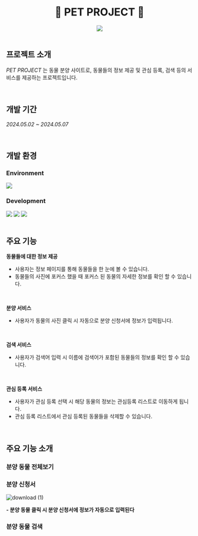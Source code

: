 <div align="center">

 # 🐶 PET PROJECT 🐶

</div>

<div align=center>
  <img src="https://github.com/user-attachments/assets/36c417df-9513-48c3-b804-5b0735dfc5bc">
</div>

<br>

## 프로젝트 소개
*PET PROJECT* 는 동물 분양 사이트로, 동물들의 정보 제공 및 관심 등록, 검색 등의 서비스를 제공하는 프로젝트입니다.

<br>

## 개발 기간
*2024.05.02 ~ 2024.05.07*

<br>

## 개발 환경
### Environment

<div>
<img src="https://img.shields.io/badge/Visual Studio Code-007ACC?style=flat&logoColor=white"/>
</div>

### Development

<div>
<img src="https://img.shields.io/badge/HTML-E34F26?style=flat&logo=html5&logoColor=white"/>
<img src="https://img.shields.io/badge/CSS-1572B6?style=flat&logo=css3&logoColor=white"/>
<img src="https://img.shields.io/badge/JavaScript-F7DF1E?style=flat&logo=javascript&logoColor=white"/>
</div>

<br>

## 주요 기능
**동물들에 대한 정보 제공**
- 사용자는 정보 페이지를 통해 동물들을 한 눈에 볼 수 있습니다.
- 동물들의 사진에 포커스 했을 때 포커스 된 동물의 자세한 정보를 확인 할 수 있습니다.

<br>
  
**분양 서비스**
- 사용자가 동물의 사진 클릭 시 자동으로 분양 신청서에 정보가 입력됩니다.

<br>

**검색 서비스**
- 사용자가 검색어 입력 시 이름에 검색어가 포함된 동물들의 정보를 확인 할 수 있습니다.

<br>

**관심 등록 서비스**
- 사용자가 관심 등록 선택 시 해당 동물의 정보는 관심등록 리스트로 이동하게 됩니다.
- 관심 등록 리스트에서 관심 등록된 동물들을 삭제할 수 있습니다.

<br>

## 주요 기능 소개
### 분양 동물 전체보기


### 분양 신청서
![download (1)](https://github.com/user-attachments/assets/e799bc0e-e68d-428d-81d2-c51eefb17109)

<strong>- 분양 동물 클릭 시 분양 신청서에 정보가 자동으로 입력된다</storng>

### 분양 동물 검색
